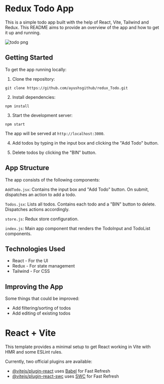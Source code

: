 # Redux Todo App

This is a simple todo app built with the help of React, Vite, Tailwind and Redux. This README aims to provide an overview of the app and how to get it up and running.

![todo png](https://github.com/ayushsgithub/redux_Todo/blob/main/src/assets/todo.png?raw=true)

## Getting Started

To get the app running locally:

1. Clone the repository:

```
git clone https://github.com/ayushsgithub/redux_Todo.git
```

2. Install dependencies: 

```
npm install
```

3. Start the development server:

```
npm start
```

The app will be served at `http://localhost:3000`.

4. Add todos by typing in the input box and clicking the "Add Todo" button.


5. Delete todos by clicking the "BIN" button.

## App Structure

The app consists of the following components:

`AddTodo.jsx`: Contains the input box and "Add Todo" button. On submit, dispatches an action to add a todo.

`Todos.jsx`: Lists all todos. Contains each todo and a "BIN" button to delete. Dispatches actions accordingly.

`store.js`: Redux store configuration.

`index.js`: Main app component that renders the TodoInput and TodoList components.

## Technologies Used

- React - For the UI
- Redux - For state management 
- Tailwind - For CSS

## Improving the App

Some things that could be improved:

- Add filtering/sorting of todos 
- Add editing of existing todos

# React + Vite


This template provides a minimal setup to get React working in Vite with HMR and some ESLint rules.

Currently, two official plugins are available:

- [@vitejs/plugin-react](https://github.com/vitejs/vite-plugin-react/blob/main/packages/plugin-react/README.md) uses [Babel](https://babeljs.io/) for Fast Refresh
- [@vitejs/plugin-react-swc](https://github.com/vitejs/vite-plugin-react-swc) uses [SWC](https://swc.rs/) for Fast Refresh